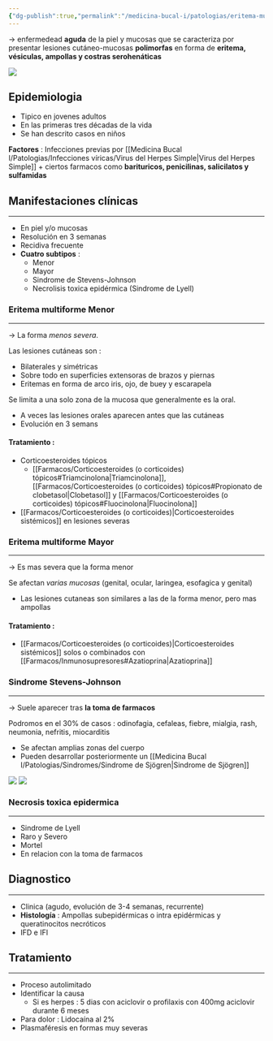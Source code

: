 ```yaml
---
{"dg-publish":true,"permalink":"/medicina-bucal-i/patologias/eritema-multiforme/"}
---
```


-> enfermedead **aguda** de la piel y mucosas que se caracteriza por presentar lesiones cutáneo-mucosas **polimorfas** en forma de **eritema, vésiculas, ampollas y costras serohenáticas**

![](https://www.uv.es/medicina-oral/Docencia/atlas/eritema/em7.jpg)


## Epidemiologia

- Tipico en jovenes adultos
- En las primeras tres décadas de la vida
- Se han descrito casos en niños 

**Factores** : Infecciones previas por  [[Medicina Bucal I/Patologias/Infecciones víricas/Virus del Herpes Simple\|Virus del Herpes Simple]] + ciertos farmacos como **barituricos, penicilinas, salicilatos y sulfamidas**


## Manifestaciones clínicas
---

- En piel y/o mucosas
- Resolución en 3 semanas
- Recidiva frecuente
- **Cuatro subtipos** :
	- Menor
	- Mayor
	- Sindrome de Stevens-Johnson
	- Necrolisis toxica epidérmica (Sindrome de Lyell)

### Eritema multiforme Menor
---

-> La forma *menos severa*. 

Las lesiones cutáneas son : 
- Bilaterales y simétricas
- Sobre todo en superficies extensoras de brazos y piernas
- Eritemas en forma de arco iris, ojo, de buey y escarapela

Se limita a una solo zona de la mucosa que generalmente es la oral.
- A veces las lesiones orales aparecen antes que las cutáneas
- Evolución en 3 semans

#### Tratamiento : 
- Corticoesteroides tópicos 
	- [[Farmacos/Corticoesteroides (o corticoides) tópicos#Triamcinolona\|Triamcinolona]], [[Farmacos/Corticoesteroides (o corticoides) tópicos#Propionato de clobetasol\|Clobetasol]] y [[Farmacos/Corticoesteroides (o corticoides) tópicos#Fluocinolona\|Fluocinolona]]
- [[Farmacos/Corticoesteroides (o corticoides)\|Corticoesteroides sistémicos]] en lesiones severas

### Eritema multiforme Mayor
---

-> Es mas severa que la forma menor

Se afectan *varias mucosas* (genital, ocular, laringea, esofagica y genital)
- Las lesiones cutaneas son similares a las de la forma menor, pero mas ampollas
#### Tratamiento : 
- [[Farmacos/Corticoesteroides (o corticoides)\|Corticoesteroides sistémicos]] solos o combinados con [[Farmacos/Inmunosupresores#Azatioprina\|Azatioprina]]
### Sindrome Stevens-Johnson
---

-> Suele aparecer tras **la toma de farmacos**

Podromos en el 30% de casos : odinofagia, cefaleas, fiebre, mialgia, rash, neumonia, nefritis, miocarditis


- Se afectan amplias zonas del cuerpo
- Pueden desarrollar posteriormente un [[Medicina Bucal I/Patologias/Sindromes/Sindrome de Sjögren\|Sindrome de Sjögren]]

![](https://www.uv.es/medicina-oral/Docencia/atlas/eritema/em5.jpg)
![](https://www.uv.es/medicina-oral/Docencia/atlas/eritema/em6.jpg)

### Necrosis toxica epidermica
---

- Sindrome de Lyell
- Raro y Severo
- Mortel
- En relacion con la toma de farmacos



## Diagnostico
---

- Clinica (agudo, evolución de 3-4 semanas, recurrente)
- **Histología** : Ampollas subepidérmicas o intra epidérmicas y queratinocitos necróticos
- IFD e IFI


## Tratamiento
---

- Proceso autolimitado 
- Identificar la causa 
	- Si es herpes : 5 dias con aciclovir o profilaxis con 400mg aciclovir durante 6 meses
- Para dolor : Lidocaína al 2%
- Plasmaféresis en formas muy severas


